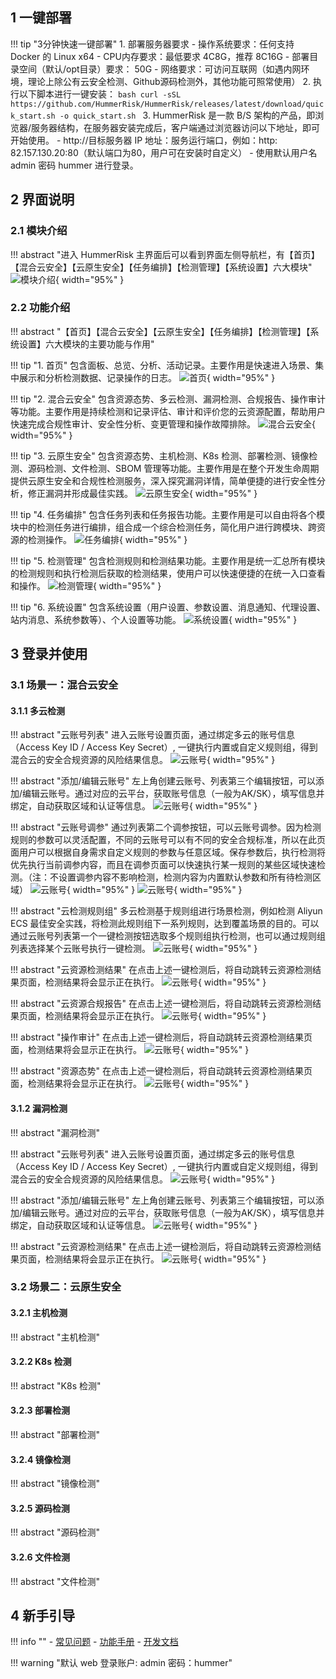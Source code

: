 
## 1 一键部署

!!! tip "3分钟快速一键部署"
    1. 部署服务器要求
        - 操作系统要求：任何支持 Docker 的 Linux x64
        - CPU内存要求：最低要求 4C8G，推荐 8C16G
        - 部署目录空间（默认/opt目录）要求： 50G
        - 网络要求：可访问互联网（如遇内网环境，理论上除公有云安全检测、Github源码检测外，其他功能可照常使用）
    2. 执行以下脚本进行一键安装：
    ```bash
    curl -sSL https://github.com/HummerRisk/HummerRisk/releases/latest/download/quick_start.sh -o quick_start.sh
    ```
    3. HummerRisk 是一款 B/S 架构的产品，即浏览器/服务器结构，在服务器安装完成后，客户端通过浏览器访问以下地址，即可开始使用。
        - http://目标服务器 IP 地址：服务运行端口，例如：http: 82.157.130.20:80（默认端口为80，用户可在安装时自定义）
        - 使用默认用户名 admin 密码 hummer 进行登录。

## 2 界面说明

### 2.1 模块介绍

!!! abstract "进入 HummerRisk 主界面后可以看到界面左侧导航栏，有【首页】【混合云安全】【云原生安全】【任务编排】【检测管理】【系统设置】六大模块"
![模块介绍](../img/quickstart/img.png){ width="95%" }

### 2.2 功能介绍

!!! abstract "【首页】【混合云安全】【云原生安全】【任务编排】【检测管理】【系统设置】六大模块的主要功能与作用"

!!! tip "1. 首页"
    包含面板、总览、分析、活动记录。主要作用是快速进入场景、集中展示和分析检测数据、记录操作的日志。
![首页](../img/quickstart/img.png){ width="95%" }

!!! tip "2. 混合云安全"
    包含资源态势、多云检测、漏洞检测、合规报告、操作审计等功能。主要作用是持续检测和记录评估、审计和评价您的云资源配置，帮助用户快速完成合规性审计、安全性分析、变更管理和操作故障排除。
![混合云安全](../img/quickstart/img_5.png){ width="95%" }

!!! tip "3. 云原生安全"
    包含资源态势、主机检测、K8s 检测、部署检测、镜像检测、源码检测、文件检测、SBOM 管理等功能。主要作用是在整个开发生命周期提供云原生安全和合规性检测服务，深入探究漏洞详情，简单便捷的进行安全性分析，修正漏洞并形成最佳实践。
![云原生安全](../img/quickstart/img_1.png){ width="95%" }

!!! tip "4. 任务编排"
    包含任务列表和任务报告功能。主要作用是可以自由将各个模块中的检测任务进行编排，组合成一个综合检测任务，简化用户进行跨模块、跨资源的检测操作。
![任务编排](../img/quickstart/img_2.png){ width="95%" }

!!! tip "5. 检测管理"
    包含检测规则和检测结果功能。主要作用是统一汇总所有模块的检测规则和执行检测后获取的检测结果，使用户可以快速便捷的在统一入口查看和操作。
![检测管理](../img/quickstart/img_3.png){ width="95%" }

!!! tip "6. 系统设置"
    包含系统设置（用户设置、参数设置、消息通知、代理设置、站内消息、系统参数等）、个人设置等功能。
![系统设置](../img/quickstart/img_4.png){ width="95%" }

## 3 登录并使用

### 3.1 场景一：混合云安全

#### 3.1.1 多云检测
!!! abstract "云账号列表"
    进入云账号设置页面，通过绑定多云的账号信息（Access Key ID / Access Key Secret）, 一键执行内置或自定义规则组，得到混合云的安全合规资源的风险结果信息。
![云账号](../img/quickstart/img_6.png){ width="95%" }

!!! abstract "添加/编辑云账号"
    左上角创建云账号、列表第三个编辑按钮，可以添加/编辑云账号。通过对应的云平台，获取账号信息（一般为AK/SK），填写信息并绑定，自动获取区域和认证等信息。
![云账号](../img/quickstart/img_7.png){ width="95%" }

!!! abstract "云账号调参"
    通过列表第二个调参按钮，可以云账号调参。因为检测规则的参数可以灵活配置，不同的云账号可以有不同的安全合规标准，所以在此页面用户可以根据自身需求自定义规则的参数与任意区域。保存参数后，执行检测将优先执行当前调参内容，而且在调参页面可以快速执行某一规则的某些区域快速检测。（注：不设置调参内容不影响检测，检测内容为内置默认参数和所有待检测区域）
![云账号](../img/quickstart/img_8.png){ width="95%" }
![云账号](../img/quickstart/img_9.png){ width="95%" }

!!! abstract "云检测规则组"
    多云检测基于规则组进行场景检测，例如检测 Aliyun ECS 最佳安全实践，将检测此规则组下一系列规则，达到覆盖场景的目的。可以通过云账号列表第一个一键检测按钮选取多个规则组执行检测，也可以通过规则组列表选择某个云账号执行一键检测。
![云账号](../img/quickstart/img_10.png){ width="95%" }

!!! abstract "云资源检测结果"
    在点击上述一键检测后，将自动跳转云资源检测结果页面，检测结果将会显示正在执行。
![云账号](../img/quickstart/img_10.png){ width="95%" }

!!! abstract "云资源合规报告"
    在点击上述一键检测后，将自动跳转云资源检测结果页面，检测结果将会显示正在执行。
![云账号](../img/quickstart/img_10.png){ width="95%" }

!!! abstract "操作审计"
    在点击上述一键检测后，将自动跳转云资源检测结果页面，检测结果将会显示正在执行。
![云账号](../img/quickstart/img_10.png){ width="95%" }

!!! abstract "资源态势"
    在点击上述一键检测后，将自动跳转云资源检测结果页面，检测结果将会显示正在执行。
![云账号](../img/quickstart/img_10.png){ width="95%" }

#### 3.1.2 漏洞检测
!!! abstract "漏洞检测"

!!! abstract "云账号列表"
    进入云账号设置页面，通过绑定多云的账号信息（Access Key ID / Access Key Secret）, 一键执行内置或自定义规则组，得到混合云的安全合规资源的风险结果信息。
![云账号](../img/quickstart/img_6.png){ width="95%" }

!!! abstract "添加/编辑云账号"
    左上角创建云账号、列表第三个编辑按钮，可以添加/编辑云账号。通过对应的云平台，获取账号信息（一般为AK/SK），填写信息并绑定，自动获取区域和认证等信息。
![云账号](../img/quickstart/img_7.png){ width="95%" }

!!! abstract "云资源检测结果"
    在点击上述一键检测后，将自动跳转云资源检测结果页面，检测结果将会显示正在执行。
![云账号](../img/quickstart/img_10.png){ width="95%" }

### 3.2 场景二：云原生安全

#### 3.2.1 主机检测
!!! abstract "主机检测"      

#### 3.2.2 K8s 检测
!!! abstract "K8s 检测"  

#### 3.2.3 部署检测
!!! abstract "部署检测"  

#### 3.2.4 镜像检测
!!! abstract "镜像检测"  

#### 3.2.5 源码检测
!!! abstract "源码检测"  

#### 3.2.6 文件检测
!!! abstract "文件检测"  

## 4 新手引导

!!! info ""
    - [常见问题](./question/cloud.md)
    - [功能手册](./user/process.md)
    - [开发文档](./develop/dev-manual.md)

!!! warning "默认 web 登录账户: admin 密码：hummer"
